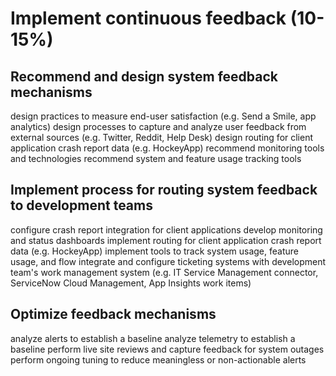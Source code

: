 # Implement continuous feedback (10-15%)

## Recommend and design system feedback mechanisms

design practices to measure end-user satisfaction (e.g. Send a Smile, app analytics)
design processes to capture and analyze user feedback from external sources (e.g. Twitter, Reddit, Help Desk)
design routing for client application crash report data (e.g. HockeyApp)
recommend monitoring tools and technologies
recommend system and feature usage tracking tools

## Implement process for routing system feedback to development teams

configure crash report integration for client applications
develop monitoring and status dashboards
implement routing for client application crash report data (e.g. HockeyApp)
implement tools to track system usage, feature usage, and flow
integrate and configure ticketing systems with development team's work management system (e.g. IT Service Management connector, ServiceNow Cloud Management, App Insights work items)

## Optimize feedback mechanisms

analyze alerts to establish a baseline
analyze telemetry to establish a baseline
perform live site reviews and capture feedback for system outages
perform ongoing tuning to reduce meaningless or non-actionable alerts